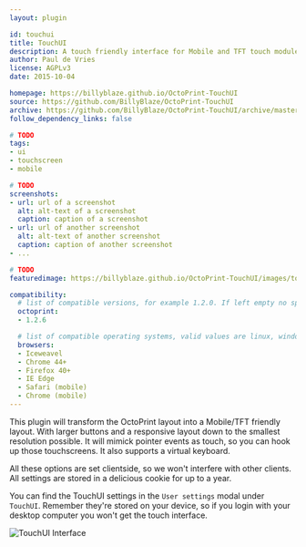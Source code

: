 ```yaml
---
layout: plugin

id: touchui
title: TouchUI
description: A touch friendly interface for Mobile and TFT touch modules
author: Paul de Vries
license: AGPLv3
date: 2015-10-04

homepage: https://billyblaze.github.io/OctoPrint-TouchUI
source: https://github.com/BillyBlaze/OctoPrint-TouchUI
archive: https://github.com/BillyBlaze/OctoPrint-TouchUI/archive/master.zip
follow_dependency_links: false

# TODO
tags:
- ui
- touchscreen
- mobile

# TODO
screenshots:
- url: url of a screenshot
  alt: alt-text of a screenshot
  caption: caption of a screenshot
- url: url of another screenshot
  alt: alt-text of another screenshot
  caption: caption of another screenshot
- ...

# TODO
featuredimage: https://billyblaze.github.io/OctoPrint-TouchUI/images/touchuisample.png

compatibility:
  # list of compatible versions, for example 1.2.0. If left empty no specific version requirement will be assumed
  octoprint:
  - 1.2.6

  # list of compatible operating systems, valid values are linux, windows, macos, leaving empty defaults to all
  browsers:
  - Iceweavel
  - Chrome 44+
  - Firefox 40+
  - IE Edge
  - Safari (mobile)
  - Chrome (mobile)
---
```

This plugin will transform the OctoPrint layout into a Mobile/TFT friendly layout. With larger buttons and a responsive layout down to the smallest resolution possible. It will mimick pointer events as touch, so you can hook up those touchscreens. It also supports a virtual keyboard.

All these options are set clientside, so we won't interfere with other clients. All settings are stored in a delicious cookie for up to a year.

You can find the TouchUI settings in the `User settings` modal under `TouchUI`. Remember they're stored on your device, so if you login with your desktop computer you won't get the touch interface.

![TouchUI Interface](https://billyblaze.github.io/OctoPrint-TouchUI/images/touchui.gif)

